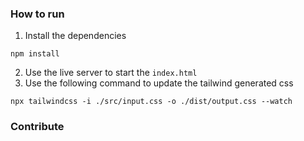 ### How to run
1. Install the dependencies
```
npm install
```
2. Use the live server to start the `index.html`
3. Use the following command to update the tailwind generated css
```
npx tailwindcss -i ./src/input.css -o ./dist/output.css --watch
``` 

### Contribute
